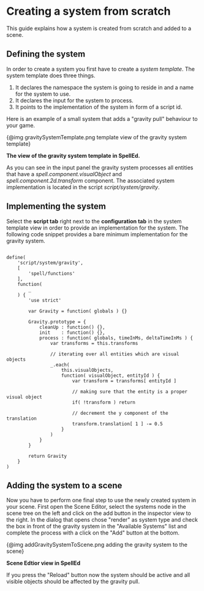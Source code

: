 # Creating a system from scratch

This guide explains how a system is created from scratch and added to a scene.


## Defining the system

In order to create a system you first have to create a *system template*. The system template does three things.

1. It declares the namespace the system is going to reside in and a name for the system to use.
2. It declares the input for the system to process.
3. It points to the implementation of the system in form of a script id.


Here is an example of a small system that adds a "gravity pull" behaviour to your game.

{@img gravitySystemTemplate.png template view of the gravity system template}

**The view of the gravity system template in SpellEd.**

As you can see in the input panel the gravity system processes all entities that have a *spell.component.visualObject* and *spell.component.2d.transform*
component. The associated system implementation is located in the script *script/system/gravity*.


## Implementing the system

Select the **script tab** right next to the **configuration tab** in the system template view in order to provide an implementation for the system. The following
code snippet provides a bare minimum implementation for the gravity system.

<pre><code>
define(
	'script/system/gravity',
	[
		'spell/functions'
	],
	function(
		_
	) {
		'use strict'

		var Gravity = function( globals ) {}

		Gravity.prototype = {
			cleanUp : function() {},
			init    : function() {},
			process : function( globals, timeInMs, deltaTimeInMs ) {
				var transforms = this.transforms

				// iterating over all entities which are visual objects
				_.each(
					this.visualObjects,
					function( visualObject, entityId ) {
						var transform = transforms[ entityId ]

						// making sure that the entity is a proper visual object
						if( !transform ) return

						// decrement the y component of the translation
						transform.translation[ 1 ] -= 0.5
					}
				)
			}
		}

		return Gravity
	}
)
</code></pre>


## Adding the system to a scene

Now you have to perform one final step to use the newly created system in your scene. First open the Scene Editor, select the systems node in the scene tree on
the left and click on the add button in the inspector view to the right. In the dialog that opens chose "render" as system type and check the box in front of
the gravity system in the "Available Systems" list and complete the process with a click on the "Add" button at the bottom.

{@img addGravitySystemToScene.png adding the gravity system to the scene}

**Scene Edtior view in SpellEd**


If you press the "Reload" button now the system should be active and all visible objects should be affected by the gravity pull.






